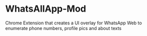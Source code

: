 # WhatsAllApp-Mod
  Chrome Extension that creates a UI overlay for WhatsApp Web to enumerate phone numbers, profile pics and about texts
